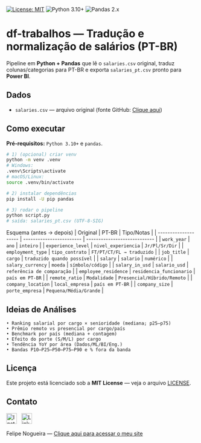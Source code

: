 <p>
  <a href="LICENSE"><img alt="License: MIT" src="https://img.shields.io/badge/License-MIT-green.svg"></a>
  <img alt="Python 3.10+" src="https://img.shields.io/badge/Python-3.10%2B-blue.svg">
  <img alt="Pandas 2.x" src="https://img.shields.io/badge/Pandas-2.x-006d5b.svg">
</p>


# df-trabalhos — Tradução e normalização de salários (PT-BR)

Pipeline em **Python + Pandas** que lê o `salaries.csv` original, traduz colunas/categorias para PT-BR e exporta `salaries_pt.csv` pronto para **Power BI**.

## Dados
- `salaries.csv` — arquivo original (fonte GitHub: [Clique aqui](https://raw.githubusercontent.com/FelipeBNogueira/df-trabalhos/main/salaries.csv))

## Como executar

**Pré-requisitos:** `Python 3.10+` e `pandas`.

```bash
# 1) (opcional) criar venv
python -m venv .venv
# Windows:
.venv\Scripts\activate
# macOS/Linux:
source .venv/bin/activate

# 2) instalar dependências
pip install -U pip pandas

# 3) rodar o pipeline
python script.py
# saída: salaries_pt.csv (UTF-8-SIG)

```
Esquema (antes → depois)
| Original             | PT-BR                    | Tipo/Notas                   |
| -------------------- | ------------------------ | ---------------------------- |
| `work_year`          | `ano`                    | `inteiro`                      |
| `experience_level`   | `nivel_experiencia`      | `Jr/Pl/Sr/Dir`                 |
| `employment_type`    | `tipo_contrato`          | `FT/PT/CT/FL → traduzido`      |
| `job_title`          | `cargo`                  | `traduzido quando possível`    |
| `salary`             | `salario`                | `numérico`                     |
| `salary_currency`    | `moeda`                  | `símbolo/código`               |
| `salary_in_usd`      | `salario_usd`            | `referência de comparação`     |
| `employee_residence` | `residencia_funcionario` | `país em PT-BR`                |
| `remote_ratio`       | `Modalidade`             | `Presencial/Híbrido/Remoto`    |
| `company_location`   | `local_empresa`          | `país em PT-BR`                |
| `company_size`       | `porte_empresa`          | `Pequena/Média/Grande`         |


## Ideias de Análises
```
• Ranking salarial por cargo × senioridade (mediana; p25–p75)
• Prêmio remoto vs presencial por cargo/país
• Benchmark por país (mediana + contagem)
• Efeito do porte (S/M/L) por cargo
• Tendência YoY por área (Dados/ML/BI/Eng.)
• Bandas P10–P25–P50–P75–P90 e % fora da banda
```
## Licença
Este projeto está licenciado sob a **MIT License** — veja o arquivo [LICENSE](LICENSE).

## Contato
[<img src="https://cdn.simpleicons.org/instagram/E4405F" alt="Instagram" width="28" height="28">](https://www.instagram.com/felipebnogueira/)
&nbsp;
[<img src="https://upload.wikimedia.org/wikipedia/commons/thumb/c/ca/LinkedIn_logo_initials.png/128px-LinkedIn_logo_initials.png" alt="LinkedIn" width="28" height="28">](https://www.linkedin.com/in/cfbn-adm/)

Felipe Nogueira — [Clique aqui para acessar o meu site](https://potionsolutions.com)





